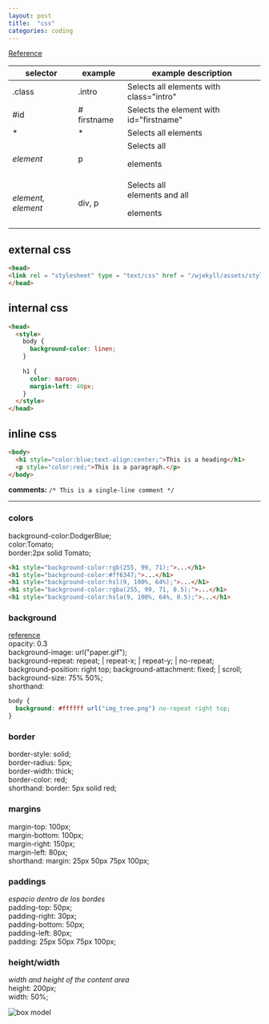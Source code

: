 ```yaml
---
layout: post
title:  "css"
categories: coding
---
```

[Reference](https://www.w3schools.com/cssref/default.asp "CSS reference")

selector  |  example  |  example description
---  |  ---  |  ---
.class  |  .intro  |  Selects all elements with class="intro"
#id  |  # firstname  |  Selects the element with id="firstname"
*  |  *  |  Selects all elements
*element*  |  p  |  Selects all <p> elements
*element, element*  |  div, p  |  Selects all <div> elements and all <p> elements

## external css
``` html
<head>
<link rel = "stylesheet" type = "text/css" href = "/wjekyll/assets/style.css">
</head>
```
## internal css
``` html
<head>
  <style>
	body {
	  background-color: linen;
	}
	
	h1 {
	  color: maroon;
	  margin-left: 40px;
	}
  </style>
</head>
```
## inline css
``` html
<body>
  <h1 style="color:blue;text-align:center;">This is a heading</h1>
  <p style="color:red;">This is a paragraph.</p>
</body>
```
**comments:** `/* This is a single-line comment */`

***

### colors
background-color:DodgerBlue;  
color:Tomato;  
border:2px solid Tomato;
``` html
<h1 style="background-color:rgb(255, 99, 71);">...</h1>
<h1 style="background-color:#ff6347;">...</h1>
<h1 style="background-color:hsl(9, 100%, 64%);">...</h1>
<h1 style="background-color:rgba(255, 99, 71, 0.5);">...</h1>
<h1 style="background-color:hsla(9, 100%, 64%, 0.5);">...</h1>
```
### background
[reference](https://www.w3schools.com/css/css_background_shorthand.asp "background reference")  
opacity: 0.3  
background-image: url("paper.gif");  
background-repeat: repeat; |  repeat-x;  |  repeat-y;  |  no-repeat;  
background-position: right top;
background-attachment: fixed; | scroll;
background-size: 75% 50%;  
shorthand:
``` css
body {
  background: #ffffff url("img_tree.png") no-repeat right top;
}
```
### border
border-style: solid;  
border-radius: 5px;  
border-width: thick;  
border-color: red;  
shorthand:  border: 5px solid red;  

### margins
margin-top: 100px;  
margin-bottom: 100px;  
margin-right: 150px;  
margin-left: 80px;  
shorthand: margin: 25px 50px 75px 100px;  

### paddings
*espacio dentro de los bordes*  
padding-top: 50px;  
padding-right: 30px;  
padding-bottom: 50px;  
padding-left: 80px;  
padding: 25px 50px 75px 100px;  

### height/width
*width and height of the content area*  
height: 200px;  
width: 50%;  

![box model](/wjekyll/assets/images/box-model.png)




